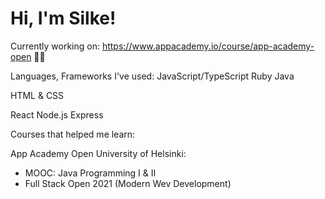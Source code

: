 # Hi, I'm Silke! 

Currently working on: https://www.appacademy.io/course/app-academy-open :woman_technologist:


Languages, Frameworks I've used: 
JavaScript/TypeScript
Ruby
Java

HTML & CSS

React
Node.js
Express


Courses that helped me learn: 

App Academy Open
University of Helsinki:
- MOOC: Java Programming I & II
- Full Stack Open 2021 (Modern Wev Development)
